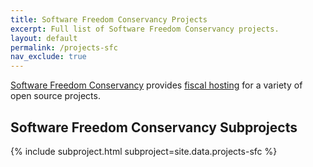 ```yaml
---
title: Software Freedom Conservancy Projects
excerpt: Full list of Software Freedom Conservancy projects.
layout: default
permalink: /projects-sfc
nav_exclude: true
---
```


[Software Freedom Conservancy](foundations/sfc) provides [fiscal hosting](https://sfconservancy.org/projects/current/) for a variety of open source projects.

<h2>Software Freedom Conservancy Subprojects</h2>

{% include subproject.html subproject=site.data.projects-sfc %}
